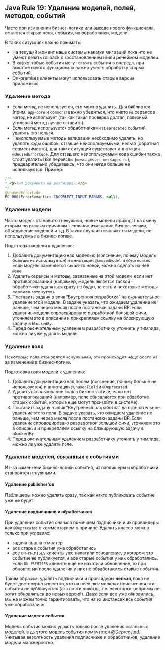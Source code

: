 ## Java Rule 19: Удаление моделей, полей, методов, событий

Часто при изменении бизнес-логики или выходе нового функционала, остаются старые поля, события, их обработчики, модели.


В таких ситуациях важно понимать:
  - На текущий момент наши системы накатки миграций пока что не умеют делать rollback с восстановлением и/или ренеймом 
моделей.
  - В кафке любые события могут стоять события в очереди, при выкатке нового функционала важно учесть обработку старых 
событий.
  - On-premises клиенты могут использовать старые версии приложения.

### Удаление метода

- Если метод не используется, его можно удалить. Для библиотек (прим. `app-core` и `commons`) важно убедиться, что 
никто из сервисов метод не использует (так как такая проверка долгая, полезный утильный метод лучше оставить).
- Если метод используется обработчиками `@Deprecated` событий, удалять его нельзя.
- Неиспользуемые методы валидации необходимо удалять, но удалять коды ошибок, ставшие неиспользуемыми, нельзя 
(обратная совместимость), для таких ситуаций существует аннотация `@UnusedErrorCode`. Для ставшего неиспользуемым кода 
ошибки также стоит удалить I18n переводы (`messages.en`, `messages.ru`), предварительно убедившись, что они нигде 
больше не используются.
Пример:
```java
/**
* <p>Тип документа не реализован.</p>
*/
@UnusedErrorCode
EC_060(ErrorSemantics.INCORRECT_INPUT_PARAMS, null),
```

### Удаление модели

Часто модель становится ненужной, новые модели приходят на смену старым по разным причинам - сильное изменение 
бизнес-логики, объединение моделей и т.д. В таких случаях появляются модели, не используемые в бизнес-логике.
    

Подготовка модели к удалению:

1. Добавить документацию над моделью (пояснение, почему модель больше не используется) и аннотации `@UnusedModel` и
`@Deprecated`. Если модель заменяется какой-то новой, можно сделать на неё `@see`.
2. Удалить сервисы и методы, завязанные на этой модели, если нет противопоказаний (например, модель является таской - 
обработчики удаляться сразу не будут, то есть и некоторые методы сервиса останутся).
3. Поставить задачу в эпик “Внутренняя разработка” на окончательное удаление этой модели. В задаче указать, что ожидаем 
удаление не раньше, чем через месяц после постановки задачи ВР. Если удаление модели спровоцировано разработкой большой 
фичи, уточняем это в описании и прикрепляем ссылку на блокирующую задачу в `blockedBy`. 
4. Перед окончательным удалением разработчику уточнить у тимлида, можно ли уже удалять модель.


### Удаление поля

Некоторые поля становятся ненужными, это происходит чаще всего из-за изменений в бизнес-логике. 

Подготовка поля модели к удалению:

1. Добавить документацию над полем (пояснение, почему больше не используется) и аннотации `@UnusedField` и
`@Deprecated`.
2. Удалить использование поля в бизнес-логике, если нет противопоказаний (например, поле обновляется при обработке 
старых событий, которые еще могут произойти в системе).
3. Поставить задачу в эпик “Внутренняя разработка” на окончательное удаление этого поля. В задаче указать, что ожидаем
удаление не раньше, чем через месяц после постановки задачи ВР. Если удаление спровоцировано разработкой большой
фичи, уточняем это в описании и прикрепляем ссылку на блокирующую задачу в blockedBy.
4. Перед окончательным удалением разработчику уточнить у тимлида, можно ли уже удалять поле.


### Удаление моделей, связанных с событиями

Из-за изменений бизнес-логики события, их паблишеры и обработчики становятся ненужными.

#### Удаление publisher'ов

Паблишеры можно удалять сразу, так как никто публиковать событие уже не будет.

#### Удаление подписчиков и обработчиков

При удалении события сначала помечаем подписчики и их провайдеры как `@Deprecated` с комментарием о причине.
Удалять классы можно только при условиях:
- задача вышла в мастер
- все старые события уже обработались
- все `ON-PREMISES` клиенты уже накатили обновление, в котором это событие не публикуется, и все старые события у них 
обработались. Если `ON-PREMISES` клиенты ещё не накатили обновление, то при обновлении после удаления у них не 
обработаются старые события.

Таким образом, удалять подписчики и провайдеры **нельзя**, пока не будет достоверно известно, что на всех экземплярах 
приложения эти события не публикуются (aka почти никогда, т.к. некоторые онпремы не хотят обновляться до новых версий).
Даже если все уже обновились, мы не можем точно гарантировать, что на их инстансах все события уже обработались.

#### Удаление модели события

Модель события можно удалять только после удаления остальных моделей, а до этого модель события помечается @Deprecated.
Учитывая вероятность удаления подписчиков и обработчиков, удаление модели маловероятно.
